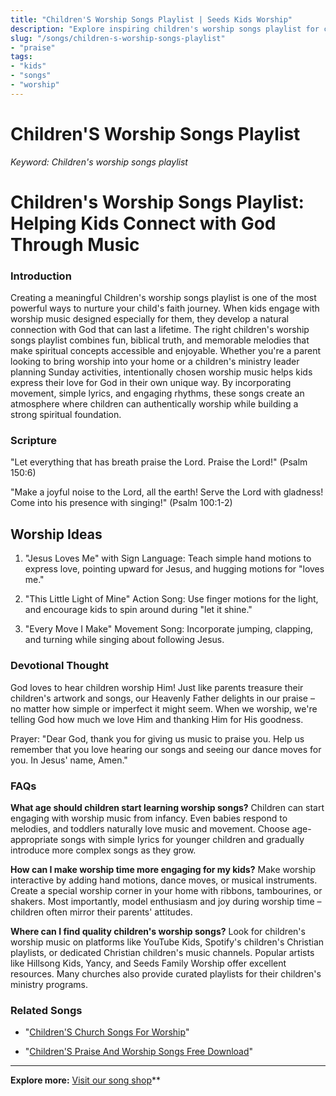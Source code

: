 ```yaml
---
title: "Children'S Worship Songs Playlist | Seeds Kids Worship"
description: "Explore inspiring children's worship songs playlist for children's worship and faith development. Biblical music resources for families and ministry."
slug: "/songs/children-s-worship-songs-playlist"
- "praise"
tags:
- "kids"
- "songs"
- "worship"
---
```


# Children'S Worship Songs Playlist

_Keyword: Children's worship songs playlist_

# Children's Worship Songs Playlist: Helping Kids Connect with God Through Music

### Introduction
Creating a meaningful Children's worship songs playlist is one of the most powerful ways to nurture your child's faith journey. When kids engage with worship music designed especially for them, they develop a natural connection with God that can last a lifetime. The right children's worship songs playlist combines fun, biblical truth, and memorable melodies that make spiritual concepts accessible and enjoyable. Whether you're a parent looking to bring worship into your home or a children's ministry leader planning Sunday activities, intentionally chosen worship music helps kids express their love for God in their own unique way. By incorporating movement, simple lyrics, and engaging rhythms, these songs create an atmosphere where children can authentically worship while building a strong spiritual foundation.

### Scripture
"Let everything that has breath praise the Lord. Praise the Lord!" (Psalm 150:6)

"Make a joyful noise to the Lord, all the earth! Serve the Lord with gladness! Come into his presence with singing!" (Psalm 100:1-2)

## Worship Ideas
1. "Jesus Loves Me" with Sign Language: Teach simple hand motions to express love, pointing upward for Jesus, and hugging motions for "loves me."

2. "This Little Light of Mine" Action Song: Use finger motions for the light, and encourage kids to spin around during "let it shine."

3. "Every Move I Make" Movement Song: Incorporate jumping, clapping, and turning while singing about following Jesus.

### Devotional Thought
God loves to hear children worship Him! Just like parents treasure their children's artwork and songs, our Heavenly Father delights in our praise – no matter how simple or imperfect it might seem. When we worship, we're telling God how much we love Him and thanking Him for His goodness.

Prayer: "Dear God, thank you for giving us music to praise you. Help us remember that you love hearing our songs and seeing our dance moves for you. In Jesus' name, Amen."

### FAQs
**What age should children start learning worship songs?**
Children can start engaging with worship music from infancy. Even babies respond to melodies, and toddlers naturally love music and movement. Choose age-appropriate songs with simple lyrics for younger children and gradually introduce more complex songs as they grow.

**How can I make worship time more engaging for my kids?**
Make worship interactive by adding hand motions, dance moves, or musical instruments. Create a special worship corner in your home with ribbons, tambourines, or shakers. Most importantly, model enthusiasm and joy during worship time – children often mirror their parents' attitudes.

**Where can I find quality children's worship songs?**
Look for children's worship music on platforms like YouTube Kids, Spotify's children's Christian playlists, or dedicated Christian children's music channels. Popular artists like Hillsong Kids, Yancy, and Seeds Family Worship offer excellent resources. Many churches also provide curated playlists for their children's ministry programs.

### Related Songs

- "[Children'S Church Songs For Worship](/songs/children-s-church-songs-for-worship/)"

- "[Children'S Praise And Worship Songs Free Download](/songs/children-s-praise-and-worship-songs-free-download/)"

---

**Explore more:** [Visit our song shop](https://seedskidsworship.com/shop)**

<!-- Schema Markup -->
<script type="application/ld+json">
{
  "@context": "https://schema.org",
  "@type": "MusicRecording",
  "name": "Children'S Worship Songs Playlist",
  "byArtist": {
    "@type": "MusicGroup",
    "name": "Seeds Kids Worship"
  },
  "isFamilyFriendly": true,
  "url": "https://seedskidsworship.com/songs/children-s-worship-songs-playlist/"
}
</script>